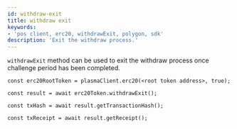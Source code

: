 ```yaml
---
id: withdraw-exit
title: withdraw exit
keywords: 
- 'pos client, erc20, withdrawExit, polygon, sdk'
description: 'Exit the withdraw process.'
---
```


`withdrawExit` method can be used to exit the withdraw process once challenge period has been completed.

```
const erc20RootToken = plasmaClient.erc20(<root token address>, true);

const result = await erc20Token.withdrawExit();

const txHash = await result.getTransactionHash();

const txReceipt = await result.getReceipt();

```
